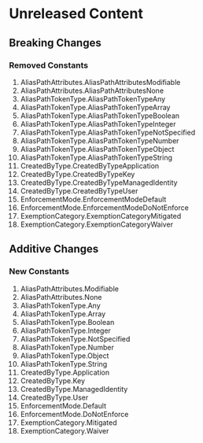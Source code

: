# Unreleased Content

## Breaking Changes

### Removed Constants

1. AliasPathAttributes.AliasPathAttributesModifiable
1. AliasPathAttributes.AliasPathAttributesNone
1. AliasPathTokenType.AliasPathTokenTypeAny
1. AliasPathTokenType.AliasPathTokenTypeArray
1. AliasPathTokenType.AliasPathTokenTypeBoolean
1. AliasPathTokenType.AliasPathTokenTypeInteger
1. AliasPathTokenType.AliasPathTokenTypeNotSpecified
1. AliasPathTokenType.AliasPathTokenTypeNumber
1. AliasPathTokenType.AliasPathTokenTypeObject
1. AliasPathTokenType.AliasPathTokenTypeString
1. CreatedByType.CreatedByTypeApplication
1. CreatedByType.CreatedByTypeKey
1. CreatedByType.CreatedByTypeManagedIdentity
1. CreatedByType.CreatedByTypeUser
1. EnforcementMode.EnforcementModeDefault
1. EnforcementMode.EnforcementModeDoNotEnforce
1. ExemptionCategory.ExemptionCategoryMitigated
1. ExemptionCategory.ExemptionCategoryWaiver

## Additive Changes

### New Constants

1. AliasPathAttributes.Modifiable
1. AliasPathAttributes.None
1. AliasPathTokenType.Any
1. AliasPathTokenType.Array
1. AliasPathTokenType.Boolean
1. AliasPathTokenType.Integer
1. AliasPathTokenType.NotSpecified
1. AliasPathTokenType.Number
1. AliasPathTokenType.Object
1. AliasPathTokenType.String
1. CreatedByType.Application
1. CreatedByType.Key
1. CreatedByType.ManagedIdentity
1. CreatedByType.User
1. EnforcementMode.Default
1. EnforcementMode.DoNotEnforce
1. ExemptionCategory.Mitigated
1. ExemptionCategory.Waiver
